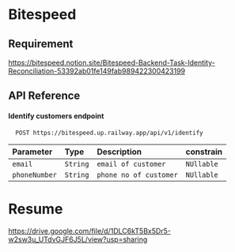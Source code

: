 # Bitespeed

## Requirement
https://bitespeed.notion.site/Bitespeed-Backend-Task-Identity-Reconciliation-53392ab01fe149fab989422300423199

## API Reference

#### Identify customers endpoint 

```http
  POST https://bitespeed.up.railway.app/api/v1/identify
```
| Parameter | Type | Description | constrain |
| :-------- | :--- | :---------- | :---------|
| `email`      | `String` | `email of customer ` |`NUllable`  |
| `phoneNumber`|`String` |`phone no of customer` |`NUllable`  |

# Resume 
https://drive.google.com/file/d/1DLC6kT5Bx5Dr5-w2sw3u_UTdvGJF6J5L/view?usp=sharing
